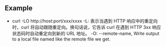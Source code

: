 ## Example
- curl -LO http://host:port/xxx/xxxx
-L: 表示当遇到 HTTP 响应中的重定向时，curl 将自动跟随重定向。换句话说，它告诉 curl 在遇到 HTTP 3xx 响应状态码时自动重定向到新的 URL 地址。
-O: --remote-name, Write output to a local file named like the remote file we get.
